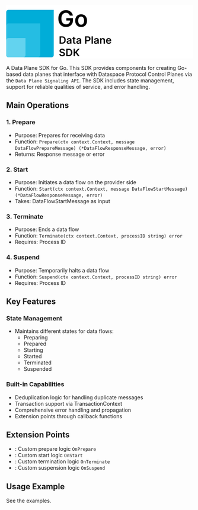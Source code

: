 ![](./docs/logo/go.sdk.logo.stacked.svg)

A Data Plane SDK for Go. This SDK provides components for creating Go-based data planes that interface with Dataspace
Protocol Control Planes via the `Data Plane Signaling API`. The SDK includes state management, support for reliable
qualities of service, and error handling.

## Main Operations

### 1. Prepare

- Purpose: Prepares for receiving data
- Function: `Prepare(ctx context.Context, message DataFlowPrepareMessage) (*DataFlowResponseMessage, error)`
- Returns: Response message or error

### 2. Start

- Purpose: Initiates a data flow on the provider side
- Function: `Start(ctx context.Context, message DataFlowStartMessage) (*DataFlowResponseMessage, error)`
- Takes: DataFlowStartMessage as input

### 3. Terminate

- Purpose: Ends a data flow
- Function: `Terminate(ctx context.Context, processID string) error`
- Requires: Process ID

### 4. Suspend

- Purpose: Temporarily halts a data flow
- Function: `Suspend(ctx context.Context, processID string) error`
- Requires: Process ID

## Key Features

### State Management

- Maintains different states for data flows:
    - Preparing
    - Prepared
    - Starting
    - Started
    - Terminated
    - Suspended

### Built-in Capabilities

- Deduplication logic for handling duplicate messages
- Transaction support via TransactionContext
- Comprehensive error handling and propagation
- Extension points through callback functions

## Extension Points

- : Custom prepare logic `OnPrepare`
- : Custom start logic `OnStart`
- : Custom termination logic `OnTerminate`
- : Custom suspension logic `OnSuspend`

## Usage Example

See the examples.
